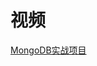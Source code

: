 




# 视频

  [MongoDB实战项目](https://www.bilibili.com/video/av58235715/?spm_id_from=333.788.videocard.23)
